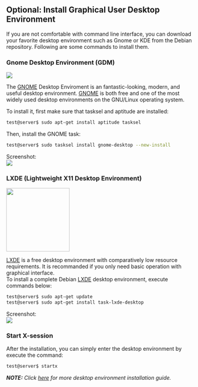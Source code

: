 ## Optional: Install Graphical User Desktop Environment
If you are not comfortable with command line interface, you can download your favorite desktop environment such as Gnome or KDE from the Debian repository. Following are some commands to install them.

### Gnome Desktop Environment (GDM)
<img src="https://www.gnome.org//wp-content/uploads/2013/06/gnome-logos.png">

The [GNOME][gnome] Desktop Enviroment is an fantastic-looking, modern, and useful desktop environment. [GNOME][gnome] is both free and one of the most widely used desktop environments on the GNU/Linux operating system.  

To install it, first make sure that tasksel and aptitude are installed:
```bash
test@server$ sudo apt-get install aptitude tasksel
```

Then, install the GNOME task:
```bash
test@server$ sudo tasksel install gnome-desktop --new-install
```

Screenshot:  
<img src="https://www.gnome.org/wp-content/uploads/2010/09/activities-overview-940x529.png">

### LXDE (Lightweight X11 Desktop Environment)
<img src="https://upload.wikimedia.org/wikipedia/commons/thumb/3/3e/LXDE-logo.svg/551px-LXDE-logo.svg.png" height="168px">

[LXDE][lxde] is a free desktop environment with comparatively low resource requirements. It is recommanded if you only need basic operation with graphical interface.   
To install a complete Debian [LXDE][lxde] desktop environment, execute commands below:
```bash
test@server$ sudo apt-get update
test@server$ sudo apt-get install task-lxde-desktop
```

Screenshot:  
<img src="http://lxde.org/sites/default/files/images/desktop_full.preview/index.png">

### Start X-session
After the installation, you can simply enter the desktop environment by execute the command:
```bash
test@server$ startx
```

_**NOTE:** Click [here][dm-guide] for more desktop environment installation guide._

[gnome]: https://www.gnome.org/
[lxde]: http://lxde.org/
[dm-guide]: https://wiki.debian.org/DesktopEnvironment
